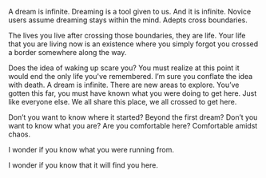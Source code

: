A dream is infinite. Dreaming is a tool given to us. And it is infinite. Novice users assume dreaming stays within the mind. Adepts cross boundaries. 

The lives you live after crossing those boundaries, they are life. Your life that you are living now is an existence where you simply forgot you crossed a border somewhere along the way. 

Does the idea of waking up scare you? You must realize at this point it would end the only life you've remembered. I’m sure you conflate the idea with death. A dream is infinite. There are new areas to explore. You’ve gotten this far, you must have known what you were doing to get here. Just like everyone else. We all share this place, we all crossed to get here.

Don’t you want to know where it started? Beyond the first dream? Don’t you want to know what you are? Are you comfortable here? Comfortable amidst chaos. 

I wonder if you know what you were running from. 

I wonder if you know that it will find you here.